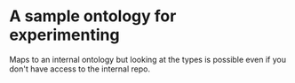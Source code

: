 # A sample ontology for experimenting

Maps to an internal ontology but looking at the types is possible even if you don't have access to the internal repo.
